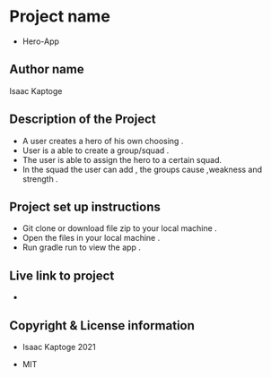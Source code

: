 # Project name
- Hero-App

## Author name
Isaac Kaptoge

## Description of the Project
- A user creates a hero of his own choosing .
- User is a able to create a group/squad .
- The user is able to assign the hero to a certain squad.
- In the squad the user can add , the groups cause ,weakness and strength .

## Project set up instructions
- Git clone or download file zip to your local machine .
- Open the files in your local machine .
- Run gradle run to view the app .

## Live link to project
-

## Copyright & License information
- Isaac Kaptoge 2021

- MIT